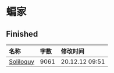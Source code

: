 # 蝙家

<!--## To Be Continued

|名称|字数|修改时间|
|:-|:-|:-|
|[Tremor](Tremor.md)|3962|20.12.12 09:51|
-->
## Finished

|名称|字数|修改时间|
|:-|:-|:-|
|[Soliloquy](Soliloquy.md)|9061|20.12.12 09:51|
